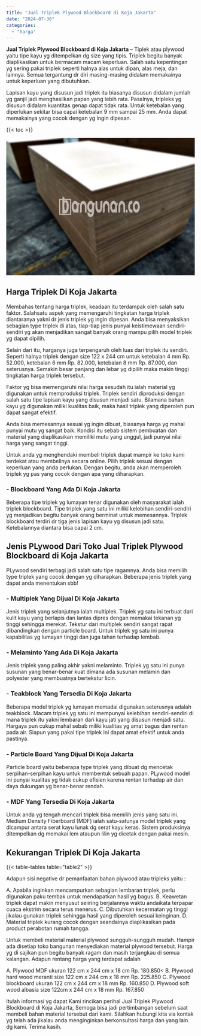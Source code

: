 ```yaml
---
title: "Jual Triplek Plywood Blockboard di Koja Jakarta"
date: "2024-07-30"
categories: 
  - "harga"
---
```


**Jual Triplek Plywood Blockboard di Koja Jakarta** – Tiplek atau plywood yaitu tipe kayu yg ditempelkan dg size yang tipis. Triplek begitu banyak diaplikasikan untuk bermacam macam keperluan. Salah satu kepentingan yg sering pakai triplek seperti halnya alas untuk dipan, alas meja, dan lainnya. Semua tergantung dr diri masing-masing didalam memakainya untuk keperluan yang dibutuhkan.

Lapisan kayu yang disusun jadi triplek itu biasanya disusun didalam jumlah yg ganjil jadi menghasilkan papan yang lebih rata. Pasalnya, tripleks yg disusun didalam kuantitas genap dapat tidak rata. Untuk ketebalan yang diperlukan sekitar bisa capai ketebalan 9 mm sampai 25 mm. Anda dapat memakainya yang cocok dengan yg ingin dipesan.

{{< toc >}}

![Jual Triplek Plywood Blockboard di Koja Jakarta](/images/jual-triplek-murah-38.png)

## Harga Triplek Di Koja Jakarta

Membahas tentang harga triplek, keadaan itu terdampak oleh salah satu faktor. Salahsatu aspek yang memengaruhi tingkatan harga triplek diantaranya yakni dr jenis triplek yg ingin dipesan. Anda bisa menyaksikan sebagian type triplek di atas, tiap-tiap jenis punyai keistimewaan sendiri-sendiri yg akan menjadikan sangat banyak orang mampu pilih model triplek yg dapat dipilih.

Selain dari itu, harganya juga terpengaruh oleh luas dari triplek itu sendiri. Seperti halnya triplek dengan size 122 x 244 cm untuk ketebalan 4 mm Rp. 52.000, ketebalan 6 mm Rp. 82.000, ketebalan 8 mm Rp. 87.000, dan seterusnya. Semakin besar panjang dan lebar yg dipilih maka makin tinggi tingkatan harga triplek tersebut.

Faktor yg bisa memengaruhi nilai harga sesudah itu ialah material yg digunakan untuk memproduksi triplek. Triplek sendiri diproduksi dengan salah satu tipe lapisan kayu yang disusun menjadi satu. Bilamana bahan kayu yg digunakan miliki kualitas baik, maka hasil triplek yang diperoleh pun dapat sangat efektif.

Anda bisa memesannya sesuai yg ingin dibuat, biasanya harga yg mahal punyai mutu yg sangat baik. Kondisi itu sebab sistem pembuatan dan material yang diaplikasikan memiliki mutu yang unggul, jadi punyai nilai harga yang sangat tinggi.

Untuk anda yg menghendaki membeli triplek dapat mampir ke toko kami terdekat atau membelinya secara online. Pilih triplek sesuai dengan keperluan yang anda perlukan. Dengan begitu, anda akan memperoleh triplek yg pas yang cocok dengan apa yang diharapkan.

### \- Blockboard Yang Ada Di Koja Jakarta

Beberapa tipe triplek yg lumayan tenar digunakan oleh masyarakat ialah triplek blockboard. Tipe triplek yang satu ini miliki kelebihan sendiri-sendiri yg menjadikan begitu banyak orang berminat untuk memesannya. Triplek blockboard terdiri dr tiga jenis lapisan kayu yg disusun jadi satu. Ketebalannya diantara bisa capai 2 cm.

## Jenis PLywood Dari Toko Jual Triplek Plywood Blockboard di Koja Jakarta

PLywood sendiri terbagi jadi salah satu tipe ragamnya. Anda bisa memilih type triplek yang cocok dengan yg diharapkan. Beberapa jenis triplek yang dapat anda menentukan sbb!

### \- Multiplek Yang Dijual Di Koja Jakarta

Jenis triplek yang selanjutnya ialah multiplek. Triplek yg satu ini terbuat dari kulit kayu yang berlapis dan lantas dipres dengan memakai tekanan yg tinggi sehingga merekat. Tekstur dari multiplek sendiri sangat rapat dibandingkan dengan particle board. Untuk triplek yg satu ini punya kapabilitas yg lumayan tinggi dan juga tahan terhadap lembab.

### \- Melaminto Yang Ada Di Koja Jakarta

Jenis triplek yang paling akhir yakni melaminto. Triplek yg satu ini punya susunan yang benar-benar kuat dimana ada susunan melamin dan polyester yang membuatnya bertekstur licin.

### \- Teakblock Yang Tersedia Di Koja Jakarta

Beberapa model triplek yg lumayan memadai digunakan seterusnya adalah teakblock. Macam triplek yg satu ini mempunyai kelebihan sendiri-sendiri di mana triplek itu yakni lembaran dari kayu jati yang disusun menjadi satu. Hargaya pun cukup mahal sebab miliki kualitas yg amat bagus dan rentan pada air. Siapun yang pakai tipe triplek ini dapat amat efektif untuk anda pastinya.

### \- Particle Board Yang Dijual Di Koja Jakarta

Particle board yaitu beberapa type triplek yang dibuat dg mencetak serpihan-serpihan kayu untuk membentuk sebuah papan. PLywood model ini punyai kualitas yg tidak cukup efisien karena rentan terhadap air dan daya dukungan yg benar-benar rendah.

### \- MDF Yang Tersedia Di Koja Jakarta

Untuk anda yg tengah mencari triplek bisa memilih jenis yang satu ini. Medium Density Fiberboard (MDF) ialah satu-satunya model triplek yang dicampur antara serat kayu lunak dg serat kayu keras. Sistem produksinya ditempelkan dg memakai lem ataupun lilin yg dicetak dengan pakai mesin.

## Kekurangan Triplek Di Koja Jakarta

{{< table-tables table="table2" >}}

Adapun sisi negative dr pemanfaatan bahan plywood atau tripleks yaitu :

A. Apabila inginkan mencampurkan sebagian lembaran triplek, perlu digunakan paku tembak untuk mendapatkan hasil yg bagus. B. Keawetan triplek dapat makin menyusut seiiring berjalannya waktu andaikata terpapar cuaca ekstrim secara terus menerus. C. Dibutuhkan kecermatan yg tinggi jikalau gunakan triplek sehingga hasil yang diperoleh sesuai keinginan. D. Material triplek kurang cocok dengan seandainya diaplikasikan pada product perabotan rumah tangga.

Untuk membeli material material plywood sungguh-sungguh mudah. Hampir ada disetiap toko bangunan menyediakan material plywood tersebut. Harga yg di sajikan pun begitu banyak ragam dan masih terjangkau di semua kalangan. Adapun rentang harga yang terdapat adalah

A. Plywood MDF ukuran 122 cm x 244 cm x 18 cm Rp. 180.850< B. Plywood hard wood meranti size 122 cm x 244 cm x 18 mm Rp. 225.850 C. Plywood blockboard ukuran 122 cm x 244 cm x 18 mm Rp. 160.850 D. Plywood soft wood albasia size 122cm x 244 cm x 18 mm Rp. 167.850

Itulah informasi yg dapat Kami rincikan perihal Jual Triplek Plywood Blockboard di Koja Jakarta, Semoga bisa jadi pertimbangan sebelum saat membeli bahan material tersebut dari kami. Silahkan hubungi kita via kontak yg telah ada jikalau anda menginginkan berkonsultasi harga dan yang lain dg kami. Terima kasih.

